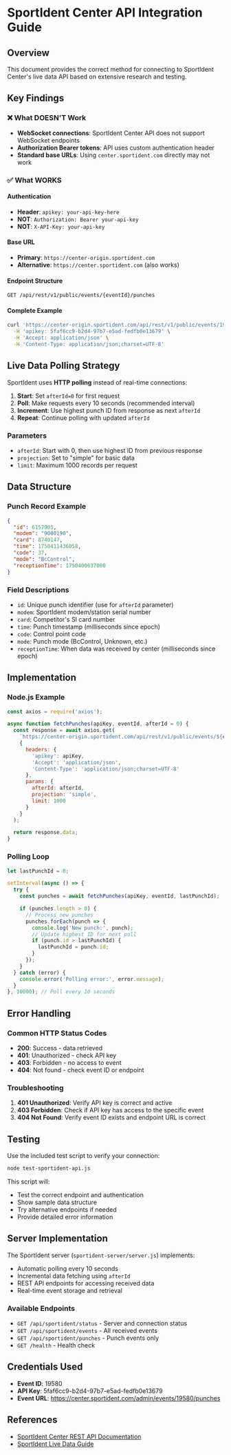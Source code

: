 # SportIdent Center API Integration Guide

## Overview

This document provides the correct method for connecting to SportIdent Center's live data API based on extensive research and testing.

## Key Findings

### ❌ What DOESN'T Work
- **WebSocket connections**: SportIdent Center API does not support WebSocket endpoints
- **Authorization Bearer tokens**: API uses custom authentication header
- **Standard base URLs**: Using `center.sportident.com` directly may not work

### ✅ What WORKS

#### Authentication
- **Header**: `apikey: your-api-key-here`
- **NOT**: `Authorization: Bearer your-api-key`
- **NOT**: `X-API-Key: your-api-key`

#### Base URL
- **Primary**: `https://center-origin.sportident.com`
- **Alternative**: `https://center.sportident.com` (also works)

#### Endpoint Structure
```
GET /api/rest/v1/public/events/{eventId}/punches
```

#### Complete Example
```bash
curl 'https://center-origin.sportident.com/api/rest/v1/public/events/19580/punches?afterId=0&projection=simple&limit=1000' \
  -H 'apikey: 5faf6cc9-b2d4-97b7-e5ad-fedfb0e13679' \
  -H 'Accept: application/json' \
  -H 'Content-Type: application/json;charset=UTF-8'
```

## Live Data Polling Strategy

SportIdent uses **HTTP polling** instead of real-time connections:

1. **Start**: Set `afterId=0` for first request
2. **Poll**: Make requests every 10 seconds (recommended interval)
3. **Increment**: Use highest punch ID from response as next `afterId`
4. **Repeat**: Continue polling with updated `afterId`

### Parameters
- `afterId`: Start with 0, then use highest ID from previous response
- `projection`: Set to "simple" for basic data
- `limit`: Maximum 1000 records per request

## Data Structure

### Punch Record Example
```json
{
  "id": 6157905,
  "modem": "9000190",
  "card": 8740147,
  "time": 1750411436058,
  "code": 37,
  "mode": "BcControl",
  "receptionTime": 1750400637000
}
```

### Field Descriptions
- `id`: Unique punch identifier (use for `afterId` parameter)
- `modem`: SportIdent modem/station serial number
- `card`: Competitor's SI card number
- `time`: Punch timestamp (milliseconds since epoch)
- `code`: Control point code
- `mode`: Punch mode (BcControl, Unknown, etc.)
- `receptionTime`: When data was received by center (milliseconds since epoch)

## Implementation

### Node.js Example
```javascript
const axios = require('axios');

async function fetchPunches(apiKey, eventId, afterId = 0) {
  const response = await axios.get(
    `https://center-origin.sportident.com/api/rest/v1/public/events/${eventId}/punches`,
    {
      headers: {
        'apikey': apiKey,
        'Accept': 'application/json',
        'Content-Type': 'application/json;charset=UTF-8'
      },
      params: {
        afterId: afterId,
        projection: 'simple',
        limit: 1000
      }
    }
  );

  return response.data;
}
```

### Polling Loop
```javascript
let lastPunchId = 0;

setInterval(async () => {
  try {
    const punches = await fetchPunches(apiKey, eventId, lastPunchId);

    if (punches.length > 0) {
      // Process new punches
      punches.forEach(punch => {
        console.log('New punch:', punch);
        // Update highest ID for next poll
        if (punch.id > lastPunchId) {
          lastPunchId = punch.id;
        }
      });
    }
  } catch (error) {
    console.error('Polling error:', error.message);
  }
}, 10000); // Poll every 10 seconds
```

## Error Handling

### Common HTTP Status Codes
- **200**: Success - data retrieved
- **401**: Unauthorized - check API key
- **403**: Forbidden - no access to event
- **404**: Not found - check event ID or endpoint

### Troubleshooting
1. **401 Unauthorized**: Verify API key is correct and active
2. **403 Forbidden**: Check if API key has access to the specific event
3. **404 Not Found**: Verify event ID exists and endpoint URL is correct

## Testing

Use the included test script to verify your connection:

```bash
node test-sportident-api.js
```

This script will:
- Test the correct endpoint and authentication
- Show sample data structure
- Try alternative endpoints if needed
- Provide detailed error information

## Server Implementation

The SportIdent server (`sportident-server/server.js`) implements:
- Automatic polling every 10 seconds
- Incremental data fetching using `afterId`
- REST API endpoints for accessing received data
- Real-time event storage and retrieval

### Available Endpoints
- `GET /api/sportident/status` - Server and connection status
- `GET /api/sportident/events` - All received events
- `GET /api/sportident/punches` - Punch events only
- `GET /health` - Health check

## Credentials Used

- **Event ID**: 19580
- **API Key**: 5faf6cc9-b2d4-97b7-e5ad-fedfb0e13679
- **Event URL**: https://center.sportident.com/admin/events/19580/punches

## References

- [SportIdent Center REST API Documentation](https://docs.sportident.com/developers/center-rest-api)
- [SportIdent Live Data Guide](https://docs.sportident.com/user-guide/en/live.html)